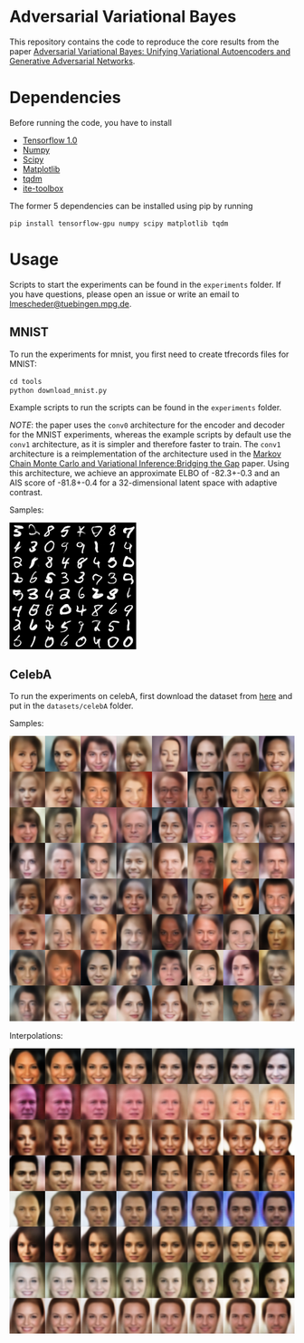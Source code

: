 # Adversarial Variational Bayes
This repository contains the code to reproduce the core results from the paper [Adversarial Variational Bayes: Unifying Variational Autoencoders and Generative Adversarial Networks](https://arxiv.org/abs/1701.04722).


# Dependencies
Before running the code, you have to install
* [Tensorflow 1.0](https://www.tensorflow.org/)
* [Numpy](http://www.numpy.org/)
* [Scipy](https://www.scipy.org/)
* [Matplotlib](http://matplotlib.org/)
* [tqdm](https://pypi.python.org/pypi/tqdm)
* [ite-toolbox](https://bitbucket.org/szzoli/ite-in-python/)

The former 5 dependencies can be installed using pip by running
```
pip install tensorflow-gpu numpy scipy matplotlib tqdm
```

# Usage
Scripts to start the experiments can be found in the `experiments` folder. If you have questions, please
open an issue or write an email to lmescheder@tuebingen.mpg.de.

## MNIST
To run the experiments for mnist, you first need to create tfrecords files for MNIST:
```
cd tools
python download_mnist.py
```
Example scripts to run the scripts can be found in the `experiments` folder.

*NOTE*: the paper uses the `conv0` architecture for the encoder and decoder for the MNIST experiments, whereas the example scripts by default use the `conv1` architecture, as it is simpler and therefore faster to train. The `conv1` architecture is a reimplementation of the architecture used in the [Markov Chain Monte Carlo and Variational Inference:Bridging the Gap](http://www.jmlr.org/proceedings/papers/v37/salimans15.pdf) paper.
Using this architecture, we achieve an approximate ELBO of -82.3+-0.3 and an AIS score of -81.8+-0.4 for a 32-dimensional latent space with adaptive contrast.

Samples:

![MNIST samples](img/mnist_samples.png)

## CelebA
To run the experiments on celebA, first download the dataset from [here](http://mmlab.ie.cuhk.edu.hk/projects/CelebA.html) and put in the `datasets/celebA` folder.

Samples:

![celebA samples](img/celebA_samples.png)

Interpolations:

![celebA interpolations](img/celebA_interp.png)
